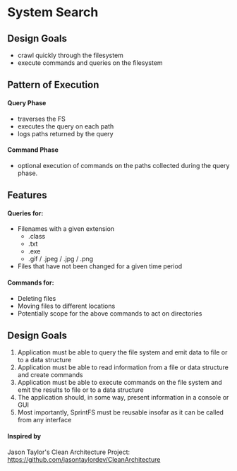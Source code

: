 # System Search

## Design Goals
* crawl quickly through the filesystem
* execute commands and queries on the filesystem

## Pattern of Execution
#### Query Phase
* traverses the FS
* executes the query on each path 
* logs paths returned by the query
#### Command Phase
* optional execution of commands on the paths collected during the query phase.

## Features
#### Queries for:
* Filenames with a given extension
    * .class
    * .txt
    * .exe
    * .gif / .jpeg / .jpg / .png
* Files that have not been changed for a given time period

#### Commands for:
* Deleting files
* Moving files to different locations
* Potentially scope for the above commands to act on directories 

## Design Goals
1. Application must be able to query the file system and emit data to file or to a data structure
2. Application must be able to read information from a file or data structure and create commands
3. Application must be able to execute commands on the file system and emit the results to file or to a data structure
4. The application should, in some way, present information in a console or GUI
5. Most importantly, SprintFS must be reusable insofar as it can be called from any interface 

#### Inspired by
Jason Taylor's Clean Architecture Project: https://github.com/jasontaylordev/CleanArchitecture
